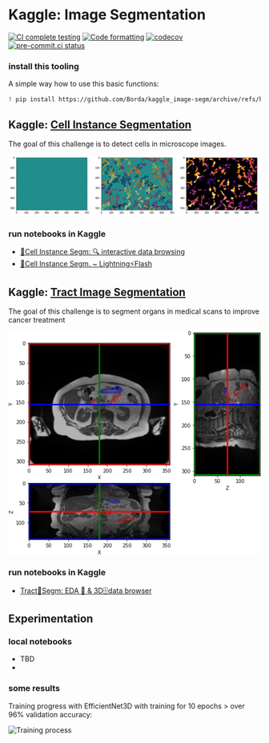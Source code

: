 # Kaggle: Image Segmentation

[![CI complete testing](https://github.com/Borda/kaggle_image-segm/actions/workflows/ci_testing.yml/badge.svg?branch=main&event=push)](https://github.com/Borda/kaggle_image-segm/actions/workflows/ci_testing.yml)
[![Code formatting](https://github.com/Borda/kaggle_image-segm/actions/workflows/code-format.yml/badge.svg?branch=main&event=push)](https://github.com/Borda/kaggle_image-segm/actions/workflows/code-format.yml)
[![codecov](https://codecov.io/gh/Borda/kaggle_image-segm/branch/main/graph/badge.svg)](https://codecov.io/gh/Borda/kaggle_image-segm)
[![pre-commit.ci status](https://results.pre-commit.ci/badge/github/Borda/kaggle_image-segm/main.svg)](https://results.pre-commit.ci/latest/github/Borda/kaggle_image-segm/main)

### install this tooling

A simple way how to use this basic functions:

```bash
! pip install https://github.com/Borda/kaggle_image-segm/archive/refs/heads/main.zip
```

## Kaggle: [Cell Instance Segmentation](https://www.kaggle.com/c/sartorius-cell-instance-segmentation)

The goal of this challenge is to detect cells in microscope images.

![Sample cells visual](./assets/cells-annot.png)

### run notebooks in Kaggle

- [🦠Cell Instance Segm: 🔍 interactive data browsing](https://www.kaggle.com/jirkaborovec/cell-instance-segm-interactive-data-browsing)
- [🦠Cell Instance Segm. ~ Lightning⚡Flash](https://www.kaggle.com/jirkaborovec/cell-instance-segm-lightning-flash)

## Kaggle: [Tract Image Segmentation](https://www.kaggle.com/competitions/uw-madison-gi-tract-image-segmentation)

The goal of this challenge is to segment organs in medical scans to improve cancer treatment

![Sample organs visual](./assets/organs-annot.png)

### run notebooks in Kaggle

- [Tract🩻Segm: EDA 🔎 & 3D🗄️data browser](https://www.kaggle.com/code/jirkaborovec/tract-segm-eda-3d-data-browser)

## Experimentation

### local notebooks

- TBD
-

### some results

Training progress with EfficientNet3D with training  for 10 epochs > over 96% validation accuracy:

![Training process](./assets/metrics.png)
